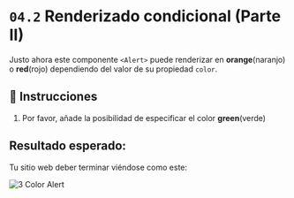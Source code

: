 # `04.2` Renderizado condicional (Parte II)

Justo ahora este componente `<Alert>` puede renderizar en **orange**(naranjo) o **red**(rojo) dependiendo del valor de su propiedad `color`.

##  📝 Instrucciones

1. Por favor, añade la posibilidad de especificar el color **green**(verde)

## Resultado esperado:

Tu sitio web deber terminar viéndose como este:

![3 Color Alert](../../.learn/assets/04.2-1.png?raw=true)